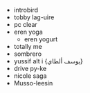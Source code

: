 - introbird 
- tobby lag-uire
- pc clear
- eren yoga
	- eren yogurt
- totally me
- sombrero 
- yussif alt i {يوسف ألطاي}
- drive py-ke
- nicole saga
- Musso-leesin

